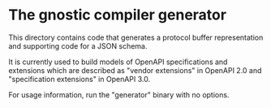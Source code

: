 # The gnostic compiler generator

This directory contains code that generates a protocol buffer
representation and supporting code for a JSON schema.

It is currently used to build models of OpenAPI specifications
and extensions which are described as "vendor extensions" in 
OpenAPI 2.0 and "specification extensions" in OpenAPI 3.0.

For usage information, run the "generator" binary with no
options.
